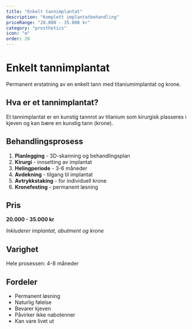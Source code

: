 ```yaml
---
title: "Enkelt tannimplantat"
description: "Komplett implantatbehandling"
priceRange: "20.000 - 35.000 kr"
category: "prosthetics"
icon: "⚙️"
order: 20
---
```


# Enkelt tannimplantat

Permanent erstatning av en enkelt tann med titaniumimplantat og krone.

## Hva er et tannimplantat?
Et tannimplantat er en kunstig tannrot av titanium som kirurgisk plasseres i kjeven og kan bære en kunstig tann (krone).

## Behandlingsprosess
1. **Planlegging** - 3D-skanning og behandlingsplan
2. **Kirurgi** - innsetting av implantat
3. **Helingperiode** - 3-6 måneder
4. **Avdekning** - tilgang til implantat
5. **Avtrykkstaking** - for individuell krone
6. **Kronefesting** - permanent løsning

## Pris
**20.000 - 35.000 kr**

*Inkluderer implantat, abutment og krone*

## Varighet
Hele prosessen: 4-8 måneder

## Fordeler
- Permanent løsning
- Naturlig følelse
- Bevarer kjeven
- Påvirker ikke nabotenner
- Kan vare livet ut